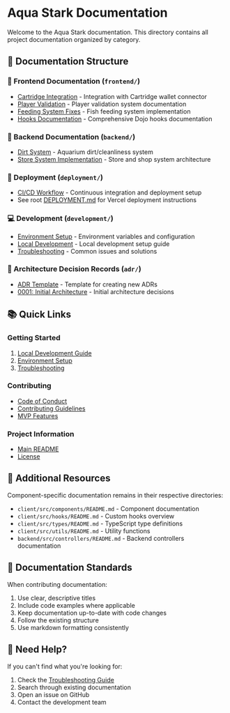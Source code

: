 # Aqua Stark Documentation

Welcome to the Aqua Stark documentation. This directory contains all project documentation organized by category.

## 📁 Documentation Structure

### 🎨 Frontend Documentation (`frontend/`)
- [Cartridge Integration](./frontend/CARTRIDGE_INTEGRATION.md) - Integration with Cartridge wallet connector
- [Player Validation](./frontend/PLAYER_VALIDATION.md) - Player validation system documentation
- [Feeding System Fixes](./frontend/FEEDING_SYSTEM_FIXES.md) - Fish feeding system implementation
- [Hooks Documentation](./frontend/hooks-documentation/) - Comprehensive Dojo hooks documentation

### 🔧 Backend Documentation (`backend/`)
- [Dirt System](./backend/DIRT_SYSTEM.md) - Aquarium dirt/cleanliness system
- [Store System Implementation](./backend/STORE_SYSTEM_IMPLEMENTATION.md) - Store and shop system architecture

### 🚀 Deployment (`deployment/`)
- [CI/CD Workflow](./deployment/CICD_WORKFLOW.md) - Continuous integration and deployment setup
- See root [DEPLOYMENT.md](../DEPLOYMENT.md) for Vercel deployment instructions

### 💻 Development (`development/`)
- [Environment Setup](./development/ENVIRONMENT_SETUP.md) - Environment variables and configuration
- [Local Development](./local-development.md) - Local development setup guide
- [Troubleshooting](./troubleshooting.md) - Common issues and solutions

### 📐 Architecture Decision Records (`adr/`)
- [ADR Template](./adr/template.md) - Template for creating new ADRs
- [0001: Initial Architecture](./adr/0001-initial-architecture.md) - Initial architecture decisions

## 📚 Quick Links

### Getting Started
1. [Local Development Guide](./local-development.md)
2. [Environment Setup](./development/ENVIRONMENT_SETUP.md)
3. [Troubleshooting](./troubleshooting.md)

### Contributing
- [Code of Conduct](../CODE_OF_CONDUCT.md)
- [Contributing Guidelines](./CONTRIBUTING.md)
- [MVP Features](../MVP.md)

### Project Information
- [Main README](../README.md)
- [License](../LICENSE)

## 🔗 Additional Resources

Component-specific documentation remains in their respective directories:
- `client/src/components/README.md` - Component documentation
- `client/src/hooks/README.md` - Custom hooks overview
- `client/src/types/README.md` - TypeScript type definitions
- `client/src/utils/README.md` - Utility functions
- `backend/src/controllers/README.md` - Backend controllers documentation

## 📝 Documentation Standards

When contributing documentation:
1. Use clear, descriptive titles
2. Include code examples where applicable
3. Keep documentation up-to-date with code changes
4. Follow the existing structure
5. Use markdown formatting consistently

## 🤝 Need Help?

If you can't find what you're looking for:
1. Check the [Troubleshooting Guide](./troubleshooting.md)
2. Search through existing documentation
3. Open an issue on GitHub
4. Contact the development team
